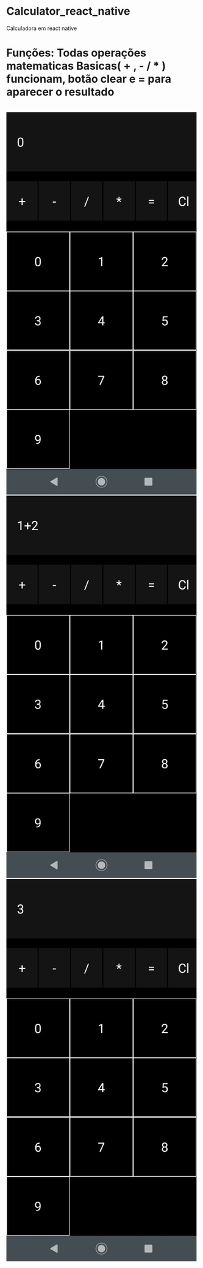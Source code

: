 # Calculator_react_native
Calculadora em react native

<h1> Funções: Todas operações matematicas Basicas( + , - / * ) funcionam, botão clear e = para aparecer o resultado </h1>

<br>
<img src="https://github.com/Colgate13/Calculator_react_native/blob/master/assets/print1.png"></img>
<img src="https://github.com/Colgate13/Calculator_react_native/blob/master/assets/print2.png"></img>
<img src="https://github.com/Colgate13/Calculator_react_native/blob/master/assets/print3.png"></img>
